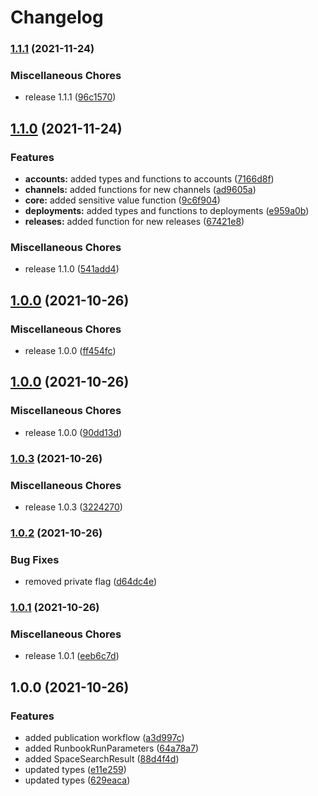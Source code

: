 # Changelog

### [1.1.1](https://www.github.com/OctopusDeploy/message-contracts.ts/compare/v1.1.0...v1.1.1) (2021-11-24)


### Miscellaneous Chores

* release 1.1.1 ([96c1570](https://www.github.com/OctopusDeploy/message-contracts.ts/commit/96c1570e4f7de7ea18e30e5c240699464445544a))

## [1.1.0](https://www.github.com/OctopusDeploy/message-contracts.ts/compare/v1.0.0...v1.1.0) (2021-11-24)


### Features

* **accounts:** added types and functions to accounts ([7166d8f](https://www.github.com/OctopusDeploy/message-contracts.ts/commit/7166d8f48696bf1cfcf249773dd41a28b8c05c3a))
* **channels:** added functions for new channels ([ad9605a](https://www.github.com/OctopusDeploy/message-contracts.ts/commit/ad9605a568bc90583ef9ed3617d5833344ed000b))
* **core:** added sensitive value function ([9c6f904](https://www.github.com/OctopusDeploy/message-contracts.ts/commit/9c6f9043eaee87022e54ddb48d7e4339ecfd66fe))
* **deployments:** added types and functions to deployments ([e959a0b](https://www.github.com/OctopusDeploy/message-contracts.ts/commit/e959a0b1449fee2cd00f65135d2a79857b7416d3))
* **releases:** added function for new releases ([67421e8](https://www.github.com/OctopusDeploy/message-contracts.ts/commit/67421e8fe692318f378f10846c4b802d7feaa247))


### Miscellaneous Chores

* release 1.1.0 ([541add4](https://www.github.com/OctopusDeploy/message-contracts.ts/commit/541add4dee659ad20ba8f009a8c9f410885355b2))

## [1.0.0](https://www.github.com/OctopusDeploy/message-contracts.ts/compare/v1.0.0...v1.0.0) (2021-10-26)


### Miscellaneous Chores

* release 1.0.0 ([ff454fc](https://www.github.com/OctopusDeploy/message-contracts.ts/commit/ff454fcaa6f12d61a64f8c7029abffe8bfabe97f))

## [1.0.0](https://www.github.com/OctopusDeploy/message-contracts.ts/compare/v1.0.3...v1.0.0) (2021-10-26)


### Miscellaneous Chores

* release 1.0.0 ([90dd13d](https://www.github.com/OctopusDeploy/message-contracts.ts/commit/90dd13dcd24a715474fbde46ced989b2bba7ac4d))

### [1.0.3](https://www.github.com/OctopusDeploy/message-contracts.ts/compare/v1.0.2...v1.0.3) (2021-10-26)


### Miscellaneous Chores

* release 1.0.3 ([3224270](https://www.github.com/OctopusDeploy/message-contracts.ts/commit/3224270c06366428c50e8552c90cb9f3f4f2f80e))

### [1.0.2](https://www.github.com/OctopusDeploy/message-contracts.ts/compare/v1.0.1...v1.0.2) (2021-10-26)


### Bug Fixes

* removed private flag ([d64dc4e](https://www.github.com/OctopusDeploy/message-contracts.ts/commit/d64dc4e1db27ae29775d5fe33aa4eca33f00a114))

### [1.0.1](https://www.github.com/OctopusDeploy/message-contracts.ts/compare/v1.0.0...v1.0.1) (2021-10-26)


### Miscellaneous Chores

* release 1.0.1 ([eeb6c7d](https://www.github.com/OctopusDeploy/message-contracts.ts/commit/eeb6c7dcf515da3745d49de4d362b39d6ab20b2d))

## 1.0.0 (2021-10-26)


### Features

* added publication workflow ([a3d997c](https://www.github.com/OctopusDeploy/message-contracts.ts/commit/a3d997ccc7411442daf1f86d29df96d0f9c14d44))
* added RunbookRunParameters ([64a78a7](https://www.github.com/OctopusDeploy/message-contracts.ts/commit/64a78a7722602f655236867c73c7a55c11ff698c))
* added SpaceSearchResult ([88d4f4d](https://www.github.com/OctopusDeploy/message-contracts.ts/commit/88d4f4dab0fe8bc215d64232298e521ef3380c62))
* updated types ([e11e259](https://www.github.com/OctopusDeploy/message-contracts.ts/commit/e11e25936530da019ee5d3025264a90d56c4c436))
* updated types ([629eaca](https://www.github.com/OctopusDeploy/message-contracts.ts/commit/629eacabcdf6816893c970db58831b85a3c0a807))

